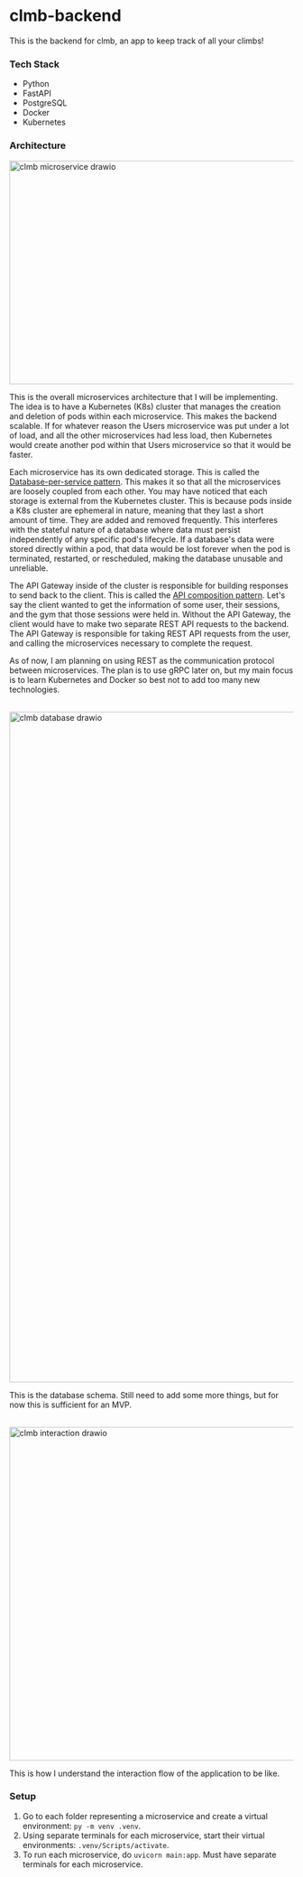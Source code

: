 # clmb-backend

This is the backend for clmb, an app to keep track of all your climbs!

### Tech Stack

- Python
- FastAPI
- PostgreSQL
- Docker
- Kubernetes

### Architecture

<img width="581" height="396" alt="clmb microservice drawio" src="https://github.com/user-attachments/assets/fab96357-e228-40d7-8a19-c9a8b83250e7" />

This is the overall microservices architecture that I will be implementing. The idea is to have a Kubernetes (K8s) cluster that manages the creation and deletion of pods within each microservice. This makes the backend scalable. If for whatever reason the Users microservice was put under a lot of load, and all the other microservices had less load, then Kubernetes would create another pod within that Users microservice so that it would be faster.

Each microservice has its own dedicated storage. This is called the [Database-per-service pattern](https://docs.aws.amazon.com/prescriptive-guidance/latest/modernization-data-persistence/database-per-service.html). This makes it so that all the microservices are loosely coupled from each other. You may have noticed that each storage is external from the Kubernetes cluster. This is because pods inside a K8s cluster are ephemeral in nature, meaning that they last a short amount of time. They are added and removed frequently. This interferes with the stateful nature of a database where data must persist independently of any specific pod's lifecycle. If a database's data were stored directly within a pod, that data would be lost forever when the pod is terminated, restarted, or rescheduled, making the database unusable and unreliable.

The API Gateway inside of the cluster is responsible for building responses to send back to the client. This is called the [API composition pattern](https://docs.aws.amazon.com/prescriptive-guidance/latest/modernization-data-persistence/api-composition.html). Let's say the client wanted to get the information of some user, their sessions, and the gym that those sessions were held in. Without the API Gateway, the client would have to make two separate REST API requests to the backend. The API Gateway is responsible for taking REST API requests from the user, and calling the microservices necessary to complete the request.

As of now, I am planning on using REST as the communication protocol between microservices. The plan is to use gRPC later on, but my main focus is to learn Kubernetes and Docker so best not to add too many new technologies.<br><br>

<img width="1188" alt="clmb database drawio" src="https://github.com/user-attachments/assets/4c358ab3-9826-472e-a1e3-714ec4a9b031" />

This is the database schema. Still need to add some more things, but for now this is sufficient for an MVP.<br><br>

<img width="555" height="591" alt="clmb interaction drawio" src="https://github.com/user-attachments/assets/56af94be-a71b-4d68-b1b0-2e8337cdc84c" />

This is how I understand the interaction flow of the application to be like.

### Setup

1. Go to each folder representing a microservice and create a virtual environment: `py -m venv .venv`.
2. Using separate terminals for each microservice, start their virtual environments: `.venv/Scripts/activate`.
3. To run each microservice, do
   `uvicorn main:app`. Must have separate terminals for each microservice.
